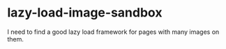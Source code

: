 # lazy-load-image-sandbox
I need to find a good lazy load framework for pages with many images on them. 
